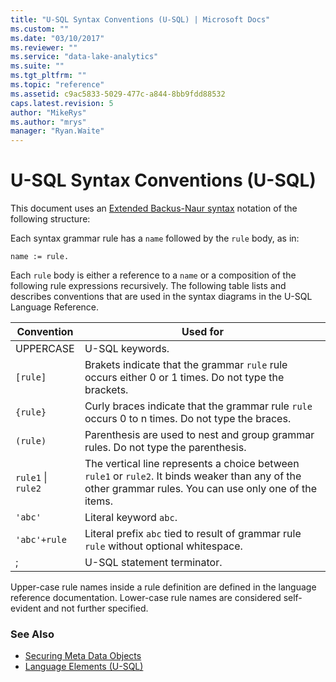 ```yaml
---
title: "U-SQL Syntax Conventions (U-SQL) | Microsoft Docs"
ms.custom: ""
ms.date: "03/10/2017"
ms.reviewer: ""
ms.service: "data-lake-analytics"
ms.suite: ""
ms.tgt_pltfrm: ""
ms.topic: "reference"
ms.assetid: c9ac5833-5029-477c-a844-8bb9fdd88532
caps.latest.revision: 5
author: "MikeRys"
ms.author: "mrys"
manager: "Ryan.Waite"
---
```

# U-SQL Syntax Conventions (U-SQL)
This document uses an [Extended Backus-Naur syntax](http://matt.might.net/articles/grammars-bnf-ebnf/) notation of the following structure:  
  
Each syntax grammar rule has a `name` followed by the `rule` body, as in:  
```  
name := rule.  
```  
Each `rule` body is either a reference to a `name` or a composition of the following rule expressions recursively.  The following table lists and describes conventions that are used in the syntax diagrams in the U-SQL Language Reference. 

|Convention|Used for|
|------|------|
|UPPERCASE|U-SQL keywords.|
|`[rule]`|Brakets indicate that the grammar `rule` rule occurs either 0 or 1 times. Do not type the brackets.|
|`{rule}`|Curly braces indicate that the grammar rule `rule` occurs 0 to n times.  Do not type the braces.|
|`(rule)`|Parenthesis are used to nest and group grammar rules. Do not type the parenthesis.|
|`rule1` &#124; `rule2`|The vertical line represents a choice between `rule1` or `rule2`. It binds weaker than any of the other grammar rules.  You can use only one of the items.|
|`'abc'`|Literal keyword `abc`.|
|`'abc'+rule`|Literal prefix `abc` tied to result of grammar rule `rule` without optional whitespace. |
|;|U-SQL statement terminator.|
  
Upper-case rule names inside a rule definition are defined in the language reference documentation. Lower-case rule names are considered self-evident and not further specified.  
  
### See Also
* [Securing Meta Data Objects](securing-meta-data-objects.md)
* [Language Elements (U-SQL)](language-elements-u-sql.md)

